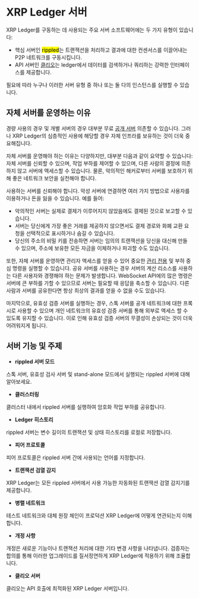 # XRP Ledger 서버

XRP Ledger를 구동하는 데 사용되는 주요 서버 소프트웨어에는 두 가지 유형이 있습니다:

* 핵심 서버인 <mark style="background-color:yellow;">rippled</mark>는 트랜잭션을 처리하고 결과에 대한 컨센서스를 이끌어내는 P2P 네트워크를 구동시킵니다.
* API 서버인 [클리오](undefined.md)는 ledger에서 데이터를 검색하거나 쿼리하는 강력한 인터페이스를 제공합니다.

필요에 따라 누구나 이러한 서버 유형 중 하나 또는 둘 다의 인스턴스를 실행할 수 있습니다.

## 자체 서버를 운영하는 이유&#x20;

경량 사용의 경우 및 개별 서버의 경우 대부분 무료 [공개 서버](../../tutorials/undefined-1/undefined.md) 의존할 수 있습니다. 그러나 XRP Ledger의 심층적인 사용에 해당할 경우 자체 인프라를 보유하는 것이 더욱 중요해집니다.

자체 서버를 운영해야 하는 이유는 다양하지만, 대부분 다음과 같이 요약할 수 있습니다: 자체 서버를 신뢰할 수 있으며, 작업 부하를 제어할 수 있으며, 다른 사람의 결정에 의존하지 않고 서버에 액세스할 수 있습니다. 물론, 악의적인 해커로부터 서버를 보호하기 위해 좋은 네트워크 보안을 실천해야 합니다.

사용하는 서버를 신뢰해야 합니다. 악성 서버에 연결하면 여러 가지 방법으로 사용자를 이용하거나 돈을 잃을 수 있습니다. 예를 들어:

* 악의적인 서버는 실제로 결제가 이루어지지 않았음에도 결제된 것으로 보고할 수 있습니다.
* 서버는 당신에게 가장 좋은 거래를 제공하지 않으면서도 결제 경로와 화폐 교환 요청을 선택적으로 표시하거나 숨길 수 있습니다.
* 당신의 주소의 비밀 키를 전송하면 서버는 임의의 트랜잭션을 당신을 대신해 만들 수 있으며, 주소에 보유한 모든 자금을 이체하거나 파괴할 수도 있습니다.

또한, 자체 서버를 운영하면 관리자 액세스를 얻을 수 있어 중요한 [관리 전용](../../references/http-websocket-apis/) 및 부하 중심 명령을 실행할 수 있습니다. 공유 서버를 사용하는 경우 서버의 계산 리소스를 사용하는 다른 사용자와 경쟁해야 하는 문제가 발생합니다. WebSocket API에의 많은 명령은 서버에 큰 부하를 가할 수 있으므로 서버는 필요할 때 응답을 축소할 수 있습니다. 다른 사람과 서버를 공유한다면 항상 최상의 결과를 얻을 수 없을 수도 있습니다.

마지막으로, 유효성 검증 서버를 실행하는 경우, 스톡 서버를 공개 네트워크에 대한 프록시로 사용할 수 있으며 개인 네트워크의 유효성 검증 서버를 통해 외부로 액세스 할 수 있도록 유지할 수 있습니다. 이로 인해 유효성 검증 서버의 무결성이 손상되는 것이 더욱 어려워지게 됩니다.

## 서버 기능 및 주제

* **rippled 서버 모드**

스톡 서버, 유효성 검사 서버 및 stand-alone 모드에서 실행되는 rippled 서버에 대해 알아보세요.

* **클러스터링**

클러스터 내에서 rippled 서버를 실행하여 암호화 작업 부하를 공유합니다.

* **Ledger 히스토리**

rippled 서버는 변수 길이의 트랜잭션 및 상태 히스토리를 로컬로 저장합니다.

* **피어 프로토콜**

피어 프로토콜은 rippled 서버 간에 사용되는 언어를 지정합니다.

* **트랜잭션 검열 감지**

XRP Ledger는 모든 rippled 서버에서 사용 가능한 자동화된 트랜잭션 검열 감지기를 제공합니다.

* **병렬 네트워크**

테스트 네트워크와 대체 원장 체인이 프로덕션 XRP Ledger에 어떻게 연관되는지 이해합니다.

* **개정 사항**

개정은 새로운 기능이나 트랜잭션 처리에 대한 기타 변경 사항을 나타냅니다. 검증자는 합의를 통해 이러한 업그레이드를 질서정연하게 XRP Ledger에 적용하기 위해 조율합니다.

* **클리오 서버**

클리오는 API 호출에 최적화된 XRP Ledger 서버입니다.
